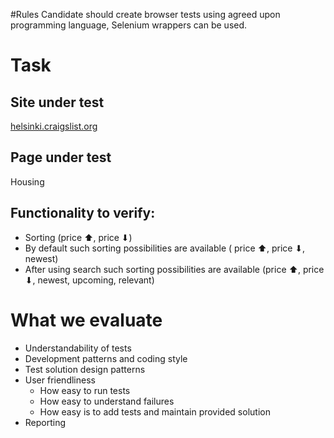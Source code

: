 #Rules
Candidate should create browser tests using agreed upon programming language, Selenium wrappers can be used.
# Task
## Site under test
[helsinki.craigslist.org](https://helsinki.craigslist.org)
## Page under test
Housing 
## Functionality to verify:
* Sorting (price ⬆, price ⬇)
* By default such sorting possibilities are available ( price ⬆, price ⬇, newest)
* After using search such sorting possibilities are available (price ⬆, price ⬇, newest, upcoming, relevant)
# What we evaluate
* Understandability of tests
* Development patterns and coding style 
* Test solution design patterns
* User friendliness
    * How easy to run tests
    * How easy to understand failures
    * How easy is to add tests and maintain provided solution
* Reporting
